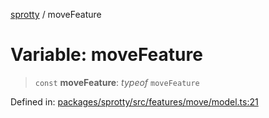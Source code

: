 
[sprotty](../globals) / moveFeature

# Variable: moveFeature

> `const` **moveFeature**: *typeof* `moveFeature`

Defined in: [packages/sprotty/src/features/move/model.ts:21](https://github.com/eclipse-sprotty/sprotty/blob/f9b2433481cc27a1ac0c92d525a92039ae7f6c76/packages/sprotty/src/features/move/model.ts#L21)
